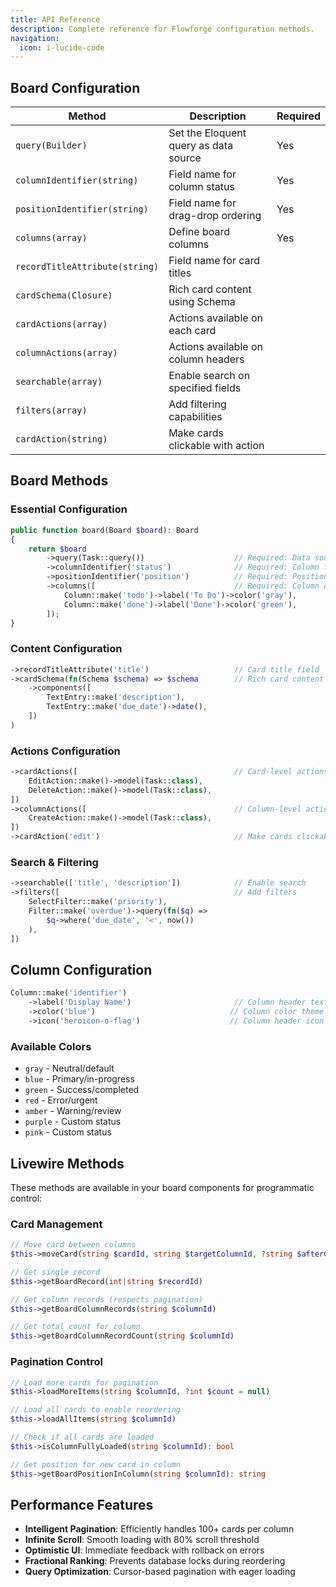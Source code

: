 ```yaml
---
title: API Reference
description: Complete reference for Flowforge configuration methods.
navigation:
  icon: i-lucide-code
---
```


## Board Configuration

| Method | Description | Required |
|--------|-------------|----------|
| `query(Builder)` | Set the Eloquent query as data source | Yes |
| `columnIdentifier(string)` | Field name for column status | Yes |
| `positionIdentifier(string)` | Field name for drag-drop ordering | Yes |
| `columns(array)` | Define board columns | Yes |
| `recordTitleAttribute(string)` | Field name for card titles | |
| `cardSchema(Closure)` | Rich card content using Schema | |
| `cardActions(array)` | Actions available on each card | |
| `columnActions(array)` | Actions available on column headers | |
| `searchable(array)` | Enable search on specified fields | |
| `filters(array)` | Add filtering capabilities | |
| `cardAction(string)` | Make cards clickable with action | |

## Board Methods

### Essential Configuration

```php
public function board(Board $board): Board
{
    return $board
        ->query(Task::query())                    // Required: Data source
        ->columnIdentifier('status')              // Required: Column field
        ->positionIdentifier('position')          // Required: Position field
        ->columns([                               // Required: Column definitions
            Column::make('todo')->label('To Do')->color('gray'),
            Column::make('done')->label('Done')->color('green'),
        ]);
}
```

### Content Configuration

```php
->recordTitleAttribute('title')                   // Card title field
->cardSchema(fn(Schema $schema) => $schema        // Rich card content
    ->components([
        TextEntry::make('description'),
        TextEntry::make('due_date')->date(),
    ])
)
```

### Actions Configuration

```php
->cardActions([                                   // Card-level actions
    EditAction::make()->model(Task::class),
    DeleteAction::make()->model(Task::class),
])
->columnActions([                                 // Column-level actions
    CreateAction::make()->model(Task::class),
])
->cardAction('edit')                              // Make cards clickable
```

### Search & Filtering

```php
->searchable(['title', 'description'])            // Enable search
->filters([                                       // Add filters
    SelectFilter::make('priority'),
    Filter::make('overdue')->query(fn($q) => 
        $q->where('due_date', '<', now())
    ),
])
```

## Column Configuration

```php
Column::make('identifier')
    ->label('Display Name')                       // Column header text
    ->color('blue')                              // Column color theme
    ->icon('heroicon-o-flag')                    // Column header icon
```

### Available Colors

- `gray` - Neutral/default
- `blue` - Primary/in-progress  
- `green` - Success/completed
- `red` - Error/urgent
- `amber` - Warning/review
- `purple` - Custom status
- `pink` - Custom status

## Livewire Methods

These methods are available in your board components for programmatic control:

### Card Management

```php
// Move card between columns
$this->moveCard(string $cardId, string $targetColumnId, ?string $afterCardId = null, ?string $beforeCardId = null)

// Get single record
$this->getBoardRecord(int|string $recordId)

// Get column records (respects pagination)
$this->getBoardColumnRecords(string $columnId)

// Get total count for column
$this->getBoardColumnRecordCount(string $columnId)
```

### Pagination Control

```php
// Load more cards for pagination
$this->loadMoreItems(string $columnId, ?int $count = null)

// Load all cards to enable reordering
$this->loadAllItems(string $columnId)

// Check if all cards are loaded
$this->isColumnFullyLoaded(string $columnId): bool

// Get position for new card in column
$this->getBoardPositionInColumn(string $columnId): string
```

## Performance Features

- **Intelligent Pagination**: Efficiently handles 100+ cards per column
- **Infinite Scroll**: Smooth loading with 80% scroll threshold  
- **Optimistic UI**: Immediate feedback with rollback on errors
- **Fractional Ranking**: Prevents database locks during reordering
- **Query Optimization**: Cursor-based pagination with eager loading